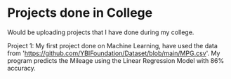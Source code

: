 # Projects done in College

Would be uploading projects that I have done during my college.

Project 1:
My first project done on Machine Learning, have used the data from 'https://github.com/YBIFoundation/Dataset/blob/main/MPG.csv'. My program predicts the Mileage using the Linear Regression Model with 86% accuracy.


